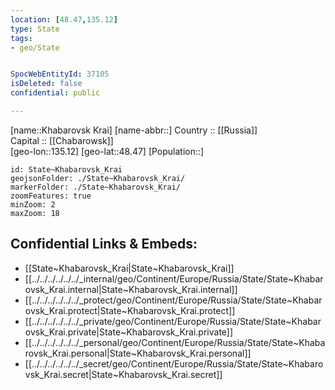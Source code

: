 ```yaml
---
location: [48.47,135.12] 
type: State
tags:
- geo/State


SpocWebEntityId: 37105
isDeleted: false
confidential: public

---
```

[name::Khabarovsk Krai] 
[name-abbr::] 
Country :: [[Russia]]  
Capital :: [[Chabarowsk]]  
[geo-lon::135.12] 
[geo-lat::48.47] 
[Population::] 



```leaflet
id: State~Khabarovsk_Krai
geojsonFolder: ./State~Khabarovsk_Krai/
markerFolder: ./State~Khabarovsk_Krai/
zoomFeatures: true 
minZoom: 2 
maxZoom: 18
```


## Confidential Links & Embeds: 
- [[State~Khabarovsk_Krai|State~Khabarovsk_Krai]]  
- [[../../../../../../_internal/geo/Continent/Europe/Russia/State/State~Khabarovsk_Krai.internal|State~Khabarovsk_Krai.internal]] 
- [[../../../../../../_protect/geo/Continent/Europe/Russia/State/State~Khabarovsk_Krai.protect|State~Khabarovsk_Krai.protect]] 
- [[../../../../../../_private/geo/Continent/Europe/Russia/State/State~Khabarovsk_Krai.private|State~Khabarovsk_Krai.private]] 
- [[../../../../../../_personal/geo/Continent/Europe/Russia/State/State~Khabarovsk_Krai.personal|State~Khabarovsk_Krai.personal]] 
- [[../../../../../../_secret/geo/Continent/Europe/Russia/State/State~Khabarovsk_Krai.secret|State~Khabarovsk_Krai.secret]] 
